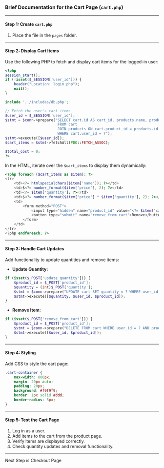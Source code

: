 ### Brief Documentation for the Cart Page (`cart.php`)

---

#### Step 1: Create `cart.php`
1. Place the file in the `pages` folder.

---

#### Step 2: Display Cart Items
Use the following PHP to fetch and display cart items for the logged-in user:

```php
<?php
session_start();
if (!isset($_SESSION['user_id'])) {
    header("Location: login.php");
    exit();
}

include '../includes/db.php';

// Fetch the user's cart items
$user_id = $_SESSION['user_id'];
$stmt = $conn->prepare("SELECT cart.id AS cart_id, products.name, products.price, cart.quantity 
                        FROM cart 
                        JOIN products ON cart.product_id = products.id 
                        WHERE cart.user_id = ?");
$stmt->execute([$user_id]);
$cart_items = $stmt->fetchAll(PDO::FETCH_ASSOC);

$total_cost = 0;
?>
```

In the HTML, iterate over the `$cart_items` to display them dynamically:

```php
<?php foreach ($cart_items as $item): ?>
<tr>
    <td><?= htmlspecialchars($item['name']); ?></td>
    <td>$<?= number_format($item['price'], 2); ?></td>
    <td><?= $item['quantity']; ?></td>
    <td>$<?= number_format($item['price'] * $item['quantity'], 2); ?></td>
    <td>
        <form method="POST">
            <input type="hidden" name="product_id" value="<?= $item['cart_id']; ?>">
            <button type="submit" name="remove_from_cart">Remove</button>
        </form>
    </td>
</tr>
<?php endforeach; ?>
```

---

#### Step 3: Handle Cart Updates
Add functionality to update quantities and remove items:

- **Update Quantity:**
```php
if (isset($_POST['update_quantity'])) {
    $product_id = $_POST['product_id'];
    $quantity = (int)$_POST['quantity'];
    $stmt = $conn->prepare("UPDATE cart SET quantity = ? WHERE user_id = ? AND product_id = ?");
    $stmt->execute([$quantity, $user_id, $product_id]);
}
```

- **Remove Item:**
```php
if (isset($_POST['remove_from_cart'])) {
    $product_id = $_POST['product_id'];
    $stmt = $conn->prepare("DELETE FROM cart WHERE user_id = ? AND product_id = ?");
    $stmt->execute([$user_id, $product_id]);
}
```

---

#### Step 4: Styling
Add CSS to style the cart page:
```css
.cart-container {
    max-width: 800px;
    margin: 20px auto;
    padding: 20px;
    background: #f9f9f9;
    border: 1px solid #ddd;
    border-radius: 8px;
}
```

---

#### Step 5: Test the Cart Page
1. Log in as a user.
2. Add items to the cart from the product page.
3. Verify items are displayed correctly.
4. Check quantity updates and removal functionality.

---

Next Step is Checkout Page
